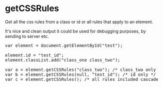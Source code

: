 # getCSSRules
Get all the css rules from a class or id or all rules that apply to an element.

It's nice and clean output it could be used for debugging purposes, by sending to server etc.

<pre>
var element = document.getElementById("test");

element.id = "test_id";
element.classList.add("class_one class_two");

var a = element.getCSSRules("class_two"); /* class_two only class_one is skipped */
var b = element.getCSSRules(null, "test_id"); /* id only */
var c = element.getCSSRules(); /* all rules included cascaded */

</pre>
